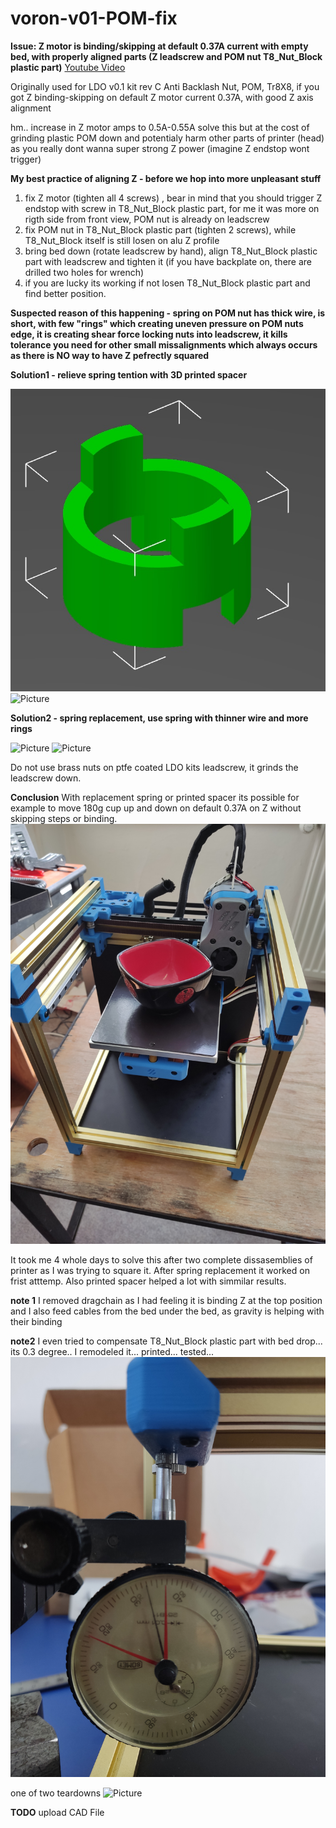 # voron-v01-POM-fix
**Issue: Z motor is binding/skipping at default 0.37A current with empty bed, with properly aligned parts (Z leadscrew and  POM nut T8_Nut_Block plastic part)**
[Youtube Video](https://youtu.be/tI24zk7298Q )

Originally used for LDO v0.1 kit rev C Anti Backlash Nut, POM, Tr8X8, if you got Z binding-skipping on default Z motor current 0.37A, with good Z axis alignment

hm.. increase in Z motor amps to 0.5A-0.55A solve this but at the cost of grinding plastic POM down and potentialy harm other parts of printer (head) as you really dont wanna super strong Z power (imagine Z endstop wont trigger)

**My best practice of aligning Z - before we hop into more unpleasant stuff**
1. fix Z motor (tighten all 4 screws) , bear in mind that you should trigger Z endstop with screw in T8_Nut_Block plastic part, for me it was more on rigth side from front view, POM nut is already on leadscrew
2. fix POM nut in T8_Nut_Block plastic part (tighten 2 screws), while T8_Nut_Block itself is still losen on alu Z profile
3. bring bed down (rotate leadscrew by hand), align T8_Nut_Block plastic part with leadscrew and tighten it (if you have backplate on, there are drilled two holes for wrench)
4. if you are lucky its working if not losen T8_Nut_Block plastic part and find better position.

**Suspected reason of this happening - spring on POM nut has thick wire, is short, with few "rings" which creating uneven pressure on POM nuts edge, it is creating shear force locking nuts into leadscrew, it kills tolerance you need for other small missalignments which always occurs as there is NO way to have Z pefrectly squared**

**Solution1 - relieve spring tention with 3D printed spacer**

![Picture](pictures/spacer_model.jpg)
![Picture](pictures/POM_with_spacer.jpg) 

**Solution2 - spring replacement, use spring with thinner wire and more rings**

![Picture](pictures/POM_spring_variations.jpg)
![Picture](pictures/POM_with_replacement_spring.jpg)

Do not use brass nuts on ptfe coated LDO kits leadscrew, it grinds the leadscrew down.

**Conclusion**
With replacement spring or printed spacer its possible for example to move 180g cup up and down on default 0.37A on Z without skipping steps or binding.
![Picture](pictures/180g_cup.jpg)

It took me 4 whole days to solve this after two complete dissasemblies of printer as I was trying to square it. After spring replacement it worked on frist atttemp. Also printed spacer helped a lot with simmilar results.

**note 1**
I removed dragchain as I had feeling it is binding Z at the top position and I also feed cables from the bed under the bed, as gravity is helping with their binding

**note2**
I even tried to compensate T8_Nut_Block plastic part with bed drop... its 0.3 degree.. I remodeled it... printed... tested...
![Picture](pictures/desperate_attemp.jpg)

one of two teardowns
![Picture](pictures/teardown.jpg )

**TODO**
upload CAD File
